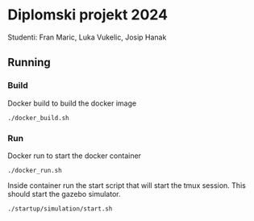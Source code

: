 # Diplomski projekt 2024

Studenti: Fran Maric, Luka Vukelic, Josip Hanak

## Running

### Build
Docker build to build the docker image
    
    ./docker_build.sh
### Run
Docker run to start the docker container
    
    ./docker_run.sh
Inside container run the start script that will start the tmux session. This should start the gazebo simulator.
    
    ./startup/simulation/start.sh
    
